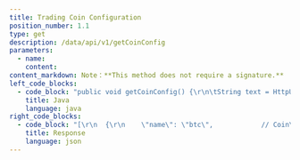 ```yaml
---
title: Trading Coin Configuration
position_number: 1.1
type: get
description: /data/api/v1/getCoinConfig
parameters:
  - name:
    content:
content_markdown: Note：**This method does not require a signature.**
left_code_blocks:
  - code_block: "public void getCoinConfig() {\r\n\tString text = HttpUtil.get(URL + \"/data/api/v1/getCoinConfig\");\r\n\tSystem.out.println(text);\r\n}"
    title: Java
    language: java
right_code_blocks:
  - code_block: "[\r\n  {\r\n    \"name\": \"btc\",            // Coin\r\n    \"fullName\": \"Bitcoin\",    // Full name of coin\r\n    \"chainName\": \"\",          // Chain name\r\n    \"isPayIn\": 1,             // Whether to open deposit [0: No 1: Yes]\r\n    \"isPayOut\": 1             // Whether to open withdrawal [0: No 1: Yes]\r\n  },\r\n  {\r\n    \"name\": \"eth\",            \r\n    \"fullName\": \"Ethereum\",    \r\n    \"chainName\": \"\",          \r\n    \"isPayIn\": 1,             \r\n    \"isPayOut\": 1            \r\n  }\r\n ...\r\n]"
    title: Response
    language: json
---
```


